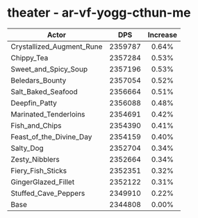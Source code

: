 # theater - ar-vf-yogg-cthun-me
| Actor | DPS | Increase |
|---|:---:|:---:|
|Crystallized_Augment_Rune|2359787|0.64%|
|Chippy_Tea|2357284|0.53%|
|Sweet_and_Spicy_Soup|2357196|0.53%|
|Beledars_Bounty|2357054|0.52%|
|Salt_Baked_Seafood|2356664|0.51%|
|Deepfin_Patty|2356088|0.48%|
|Marinated_Tenderloins|2354691|0.42%|
|Fish_and_Chips|2354390|0.41%|
|Feast_of_the_Divine_Day|2354159|0.40%|
|Salty_Dog|2352704|0.34%|
|Zesty_Nibblers|2352664|0.34%|
|Fiery_Fish_Sticks|2352351|0.32%|
|GingerGlazed_Fillet|2352122|0.31%|
|Stuffed_Cave_Peppers|2349910|0.22%|
|Base|2344808|0.00%|
